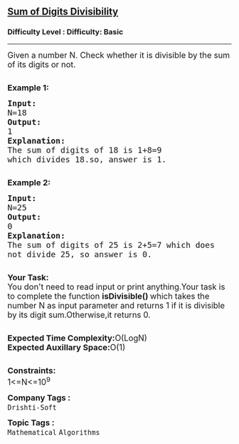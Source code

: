 <h2><a href="https://www.geeksforgeeks.org/problems/sum-of-digits-divisibility5311/1?itm_source=geeksforgeeks&itm_medium=article&itm_campaign=practice_card">Sum of Digits Divisibility</a></h2><h3>Difficulty Level : Difficulty: Basic</h3><hr><div class="problems_problem_content__Xm_eO"><p><span style="font-size:18px">Given a number N. Check whether it is divisible by the sum of its digits or not.</span></p>

<p><br>
<span style="font-size:18px"><strong>Example 1:</strong></span></p>

<pre><span style="font-size:18px"><strong>Input:</strong>
N=18
<strong>Output:</strong>
1
<strong>Explanation:</strong>
The sum of digits of 18 is 1+8=9 
which divides 18.so, answer is 1.</span></pre>

<p><br>
<span style="font-size:18px"><strong>Example 2:</strong></span></p>

<pre><span style="font-size:18px"><strong>Input:</strong>
N=25
<strong>Output:</strong>
0
<strong>Explanation:</strong>
The sum of digits of 25 is 2+5=7 which does
not divide 25, so answer is 0.</span></pre>

<p><br>
<span style="font-size:18px"><strong>Your Task:</strong><br>
You don't need to read input or print anything.Your task is to complete the function <strong>isDivisible() </strong>which takes the number N as input parameter and returns 1 if it is divisible by its digit sum.Otherwise,it returns 0.</span></p>

<p><br>
<span style="font-size:18px"><strong>Expected Time Complexity:</strong>O(LogN)<br>
<strong>Expected Auxillary Space:</strong>O(1)</span></p>

<p><br>
<span style="font-size:18px"><strong>Constraints:</strong><br>
1&lt;=N&lt;=10<sup>9</sup>&nbsp;</span></p>
</div><p><span style=font-size:18px><strong>Company Tags : </strong><br><code>Drishti-Soft</code>&nbsp;<br><p><span style=font-size:18px><strong>Topic Tags : </strong><br><code>Mathematical</code>&nbsp;<code>Algorithms</code>&nbsp;